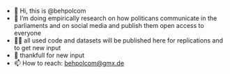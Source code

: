 - 👋 Hi, this is @behpolcom
- 👀 I’m doing empirically research on how politicans communicate in the parliaments and on social media and publish them open access to everyone
- 👨‍💻 all used code and datasets will be published here for replications and to get new input
- 🙏 thankfull for new input  
- 📫 How to reach: behpolcom@gmx.de

<!---
behpolcom/behpolcom is a ✨ special ✨ repository because its `README.md` (this file) appears on your GitHub profile.
You can click the Preview link to take a look at your changes.
--->

